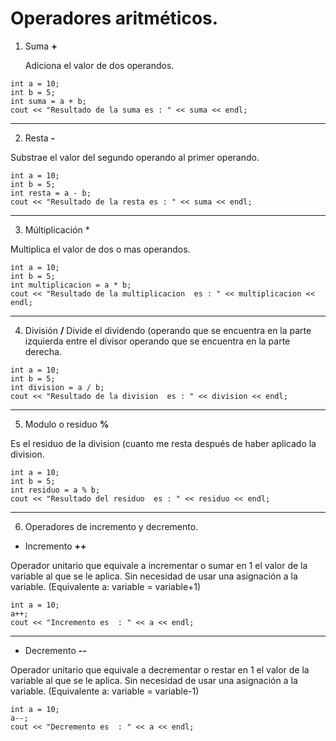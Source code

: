 # Operadores aritméticos.

1. Suma **+**

   Adiciona el valor de dos operandos.

```cplusplus
int a = 10;
int b = 5;
int suma = a + b;
cout << "Resultado de la suma es : " << suma << endl;
```
___
2. Resta **-**

Substrae el valor del segundo operando al primer operando.

```cplusplus
int a = 10;
int b = 5;
int resta = a - b;
cout << "Resultado de la resta es : " << suma << endl;
```
___

3.  Múltiplicación *

Multiplica el valor de dos o mas operandos.

```cplusplus
int a = 10;
int b = 5;
int multiplicacion = a * b;
cout << "Resultado de la multiplicacion  es : " << multiplicacion << endl;
```
___

4.  División **/**
Divide el dividendo (operando que se encuentra en la parte izquierda entre el divisor operando que se encuentra en la parte derecha.

```cplusplus
int a = 10;
int b = 5;
int division = a / b;
cout << "Resultado de la division  es : " << division << endl;
```
___

5.  Modulo o residuo **%**

Es el residuo de la division (cuanto me resta después de haber aplicado la division.

```cplusplus
int a = 10;
int b = 5;
int residuo = a % b;
cout << "Resultado del residuo  es : " << residuo << endl;
```
___

6. Operadores de incremento y decremento.

* Incremento **++**

Operador unitario que equivale a incrementar o sumar en 1 el valor de la variable al que se le aplica. Sin necesidad de usar una asignación a la variable. (Equivalente a: variable = variable+1)

```cplusplus
int a = 10;
a++;
cout << "Incremento es  : " << a << endl;
```
____
* Decremento **--**

Operador unitario que equivale a decrementar o restar en 1 el valor de la variable al que se le aplica. Sin necesidad de usar una asignación a la variable. (Equivalente a: variable = variable-1)

```cplusplus
int a = 10;
a--;
cout << "Decremento es  : " << a << endl;
```
